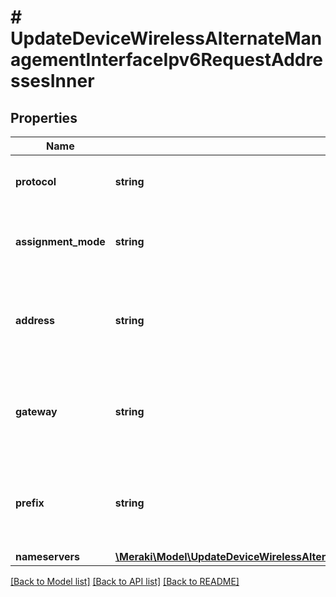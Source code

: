 # # UpdateDeviceWirelessAlternateManagementInterfaceIpv6RequestAddressesInner

## Properties

Name | Type | Description | Notes
------------ | ------------- | ------------- | -------------
**protocol** | **string** | The IP protocol used for the address | [optional]
**assignment_mode** | **string** | The type of address assignment. Either static or dynamic. | [optional]
**address** | **string** | The IP address configured for the alternate management interface | [optional]
**gateway** | **string** | The gateway address configured for the alternate managment interface | [optional]
**prefix** | **string** | The IPv6 prefix length of the IPv6 interface. Required if IPv6 object is included. | [optional]
**nameservers** | [**\Meraki\Model\UpdateDeviceWirelessAlternateManagementInterfaceIpv6RequestAddressesInnerNameservers**](UpdateDeviceWirelessAlternateManagementInterfaceIpv6RequestAddressesInnerNameservers.md) |  | [optional]

[[Back to Model list]](../../README.md#models) [[Back to API list]](../../README.md#endpoints) [[Back to README]](../../README.md)
